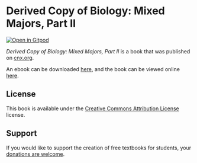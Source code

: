 # Derived Copy of  Biology: Mixed Majors, Part II

[![Open in Gitpod](https://gitpod.io/button/open-in-gitpod.svg)](https://gitpod.io/from-referrer/)

_Derived Copy of  Biology: Mixed Majors, Part II_ is a book that was published on [cnx.org](https://cnx.org/).

An ebook can be downloaded [here](https://github.com/cnx-user-books/cnxbook-derived-copy-of-biology-mixed-majors-part-ii/releases/latest), and the book can be viewed online [here](https://github.com/cnx-user-books/cnxbook-derived-copy-of-biology-mixed-majors-part-ii/releases/latest).

## License
This book is available under the [Creative Commons Attribution License](./LICENSE) license.

## Support
If you would like to support the creation of free textbooks for students, your [donations are welcome](https://riceconnect.rice.edu/donation/support-openstax-banner).
